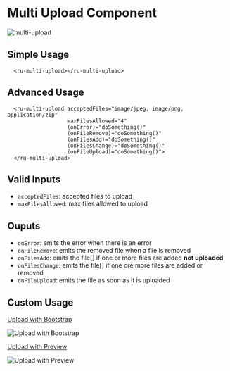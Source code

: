 # Multi Upload Component

![multi-upload](https://cloud.githubusercontent.com/assets/20790833/26152934/7f5a86ae-3b09-11e7-8c1e-7a136d062fa2.gif)

## Simple Usage

```angular2html
  <ru-multi-upload></ru-multi-upload>
```

## Advanced Usage

```angular2html
  <ru-multi-upload acceptedFiles="image/jpeg, image/png, application/zip"
                   maxFilesAllowed="4"
                   (onError)="doSomething()"
                   (onFileRemove)="doSomething()"
                   (onFilesAdd)="doSomething()"
                   (onFilesChange)="doSomething()"
                   (onFileUpload)="doSomething()">
  </ru-multi-upload>
```

## Valid Inputs

* `acceptedFiles`: accepted files to upload
* `maxFilesAllowed`: max files allowed to upload

## Ouputs

* `onError`: emits the error when there is an error
* `onFileRemove`: emits the removed file when a file is removed
* `onFilesAdd`: emits the file[] if one or more files are added **not uploaded**
* `onFilesChange`: emits the file[] if one ore more files are added or removed
* `onFileUpload`: emits the file as soon as it is uploaded

## Custom Usage

[Upload with Bootstrap](../src/app/demo/custom-multi-upload)

![Upload with Bootstrap](https://cloud.githubusercontent.com/assets/20790833/26211187/426715c0-3bf2-11e7-8627-b68dd5c823b7.png)

[Upload with Preview](../src/app/demo/custom-image-multi-upload)

![Upload with Preview](https://cloud.githubusercontent.com/assets/20790833/26211270/79524ac8-3bf2-11e7-9b3d-39e79db03b58.png)
